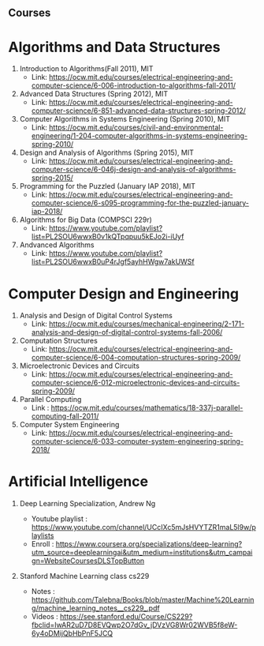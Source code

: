 ## Courses

# Algorithms and Data Structures

1. Introduction to Algorithms(Fall 2011), MIT 
    - Link: https://ocw.mit.edu/courses/electrical-engineering-and-computer-science/6-006-introduction-to-algorithms-fall-2011/
2. Advanced Data Structures (Spring 2012), MIT
    - Link: https://ocw.mit.edu/courses/electrical-engineering-and-computer-science/6-851-advanced-data-structures-spring-2012/
3. Computer Algorithms in Systems Engineering (Spring 2010), MIT
    - Link: https://ocw.mit.edu/courses/civil-and-environmental-engineering/1-204-computer-algorithms-in-systems-engineering-spring-2010/
4. Design and Analysis of Algorithms (Spring 2015), MIT
    - Link: https://ocw.mit.edu/courses/electrical-engineering-and-computer-science/6-046j-design-and-analysis-of-algorithms-spring-2015/
5. Programming for the Puzzled (January IAP 2018), MIT
    - Link: https://ocw.mit.edu/courses/electrical-engineering-and-computer-science/6-s095-programming-for-the-puzzled-january-iap-2018/
6. Algorithms for Big Data (COMPSCI 229r)
    - Link: https://www.youtube.com/playlist?list=PL2SOU6wwxB0v1kQTpqpuu5kEJo2i-iUyf
7.  Andvanced Algorithms 
    - Link: https://www.youtube.com/playlist?list=PL2SOU6wwxB0uP4rJgf5ayhHWgw7akUWSf
# Computer Design and Engineering

1. Analysis and Design of Digital Control Systems
    - Link: https://ocw.mit.edu/courses/mechanical-engineering/2-171-analysis-and-design-of-digital-control-systems-fall-2006/
2. Computation Structures
    - Link: https://ocw.mit.edu/courses/electrical-engineering-and-computer-science/6-004-computation-structures-spring-2009/
3. Microelectronic Devices and Circuits
    - Link: https://ocw.mit.edu/courses/electrical-engineering-and-computer-science/6-012-microelectronic-devices-and-circuits-spring-2009/
4. Parallel Computing
    - Link : https://ocw.mit.edu/courses/mathematics/18-337j-parallel-computing-fall-2011/
5. Computer System Engineering
    - Link: https://ocw.mit.edu/courses/electrical-engineering-and-computer-science/6-033-computer-system-engineering-spring-2018/
    
# Artificial Intelligence
1. Deep Learning Specialization, Andrew Ng
    - Youtube playlist : https://www.youtube.com/channel/UCcIXc5mJsHVYTZR1maL5l9w/playlists
    - Enroll : https://www.coursera.org/specializations/deep-learning?utm_source=deeplearningai&utm_medium=institutions&utm_campaign=WebsiteCoursesDLSTopButton

2. Stanford Machine Learning class cs229
    - Notes : https://github.com/Talebna/Books/blob/master/Machine%20Learning/machine_learning_notes__cs229_.pdf
    - Videos : https://see.stanford.edu/Course/CS229?fbclid=IwAR2uD7D8EVQwp2O7dGv_jDVzVG8Wr02WVB5f8eW-6y4oDMijQbHbPnF5JCQ



